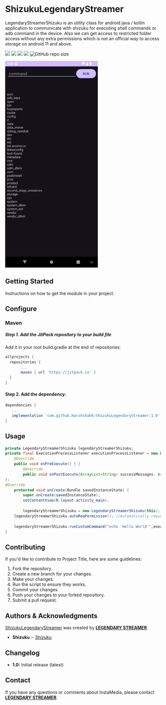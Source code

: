 # ShizukuLegendaryStreamer
LegendaryStreamerShizuku is an utility class for android java / kotlin application to communicate with shizuku for executing shell commands or adb command in the device. Also we can get access to restricted folder access without any extra permissions which is not an official way to access storage on android 11 and above.

 [![](https://jitpack.io/v/Harshshah6/ShizukuLegendaryStreamer.svg)](https://jitpack.io/#Harshshah6/ShizukuLegendaryStreamer)
 [![](https://jitpack.io/v/Harshshah6/ShizukuLegendaryStreamer/week.svg)](httls://jitpack.io/#Harshshah6/ShizukuLegendaryStreamer/week.svg)
 [![](https://jitpack.io/v/Harshshah6/ShizukuLegendaryStreamer/month.svg)](httls://jitpack.io/#Harshshah6/ShizukuLegendaryStreamer/month.svg)
 ![](https://badgen.net/github/release/Harshshah6/ShizukuLegendaryStreamer)
 ![GitHub repo size](https://img.shields.io/github/repo-size/Harshshah6/ShizukuLegendaryStreamer?color=g&logo=github)
 
<img src="https://raw.githubusercontent.com/Harshshah6/ShizukuLegendaryStreamer/main/img.png" width="300" alt="screentshot" class="GeneratedImage">

## Getting Started
Instructions on how to get the module in your project.

## Configure
### Maven
##### Step 1. Add the JitPack repository to your build file
  Add it in your root build.gradle at the end of repositories:
``` gradle
allprojects {
  repositories {
	   ...
	   maven { url 'https://jitpack.io' }
  }
}
 ```
 
#### Step 2. Add the dependency:
```gradle
dependencies {
   ...
   implementation 'com.github.Harshshah6:ShizukuLegendaryStreamer:1.0'
}
```

## Usage
```java
private LegendaryStreamerShizuku legendaryStreamerShizuku;
private final ExecutionProcessListener executionProcessListener = new ExecutionProcessListener() {
 	@Override
	public void onPreExecute() { }
        @Override
        public void onPostExecute(ArrayList<String> successMessages, ArrayList<String> errorMessages) { }
};
@Override
    protected void onCreate(Bundle savedInstanceState) {
        super.onCreate(savedInstanceState);
        setContentView(R.layout.activity_main);

        legendaryStreamerShizuku = new LegendaryStreamerShizuku(this);
	legendaryStreamerShizuku.autoReqPermission(); //Automatically request shizuku runtime permision to connect with shizuku

	legendaryStreamerShizuku.runCustomCommand("echo 'Hello World'",executionProcessListener); //Running an custom adb command
}
```

<!-- or 
### Windows

Simply Download the latest GUI file from the **[releases](https://github.com/Harshshah6/InstaMedia-py/releases)** tab to use this project without any commands and by simple few clicks using our GUI application. -->


## Contributing
If you'd like to contribute to Project Title, here are some guidelines:

1. Fork the repository.
2. Create a new branch for your changes.
3. Make your changes.
5. Run the script to ensure they works.
6. Commit your changes.
7. Push your changes to your forked repository.
8. Submit a pull request.

<!-- 
## License
This project is licensed under the [License Name] - see the [LICENSE.md](LICENSE.md) file for details. -->

## Authors & Acknowledgments
<u>ShizukuLegendaryStreamer</u> was created by **[LEGENDARY STREAMER](https://github.com/Harshshah6)**.

- **Shizuku** :- [Shizuku](https://github.com/RikkaApps/Shizuku)

## **Changelog**

- **1.0:** Initial release (latest)

## **Contact**

If you have any questions or comments about InstaMedia, please contact **[LEGENDARY STREAMER](https://t.me/legendary_streamer_official)**.
